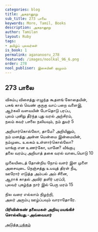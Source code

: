 ```yaml
---
categories: blog
title: அகநானூறு
sub_title: 273 பாலை
keywords: More, Tamil, Books
description: அகநானூறு
author: Tamilan
layout: Ruby
tags:
- தமிழ்ப் புலவர்கள்
is_book: 1
permalink: agananooru_278
featured: /images/noolkal_96_6.png
order: 278
nool_publiser: இசையினி குழுமம்
---
```



## 273 பாலை

விசும்பு விசைத்து எழுந்த கூதளங் கோதையின்,  
பசுங் கால் வெண் குருகு வாப் பறை வளைஇ,  
ஆர்கலி வளவயின் போதொடு பரப்ப,  
புலம் புனிறு தீர்ந்த புது வரல் அற்சிரம்,  
நலம் கவர் பசலை நலியவும், நம் துயர் 5

அறியார்கொல்லோ, தாமே? அறியினும்,  
நம் மனத்து அன்ன மென்மை இன்மையின்,  
நம்முடை உலகம் உள்ளார்கொல்லோ?  
யாங்கு என உணர்கோ, யானே? வீங்குபு  
தலை வரம்பு அறியாத் தகை வரல் வாடையொடு 10

முலையிடைத் தோன்றிய நோய் வளர் இள முளை  
அசைவுடை நெஞ்சத்து உயவுத் திரள் நீடி,  
ஊரோர் எடுத்த அம்பல் அம் சினை,  
ஆராக் காதல் அவிர் தளிர் பரப்பி,  
புலவர் புகழ்ந்த நார் இல் பெரு மரம் 15

நில வரை எல்லாம் நிழற்றி,  
அலர் அரும்பு ஊழ்ப்பவும் வாராதோரே.

**பிரிவின்கண் தலைமகள் அறிவு மயங்கிச்  
சொல்லியது.-அவ்வையார்**

[அடுத்த பக்கம்](agananooru_279)